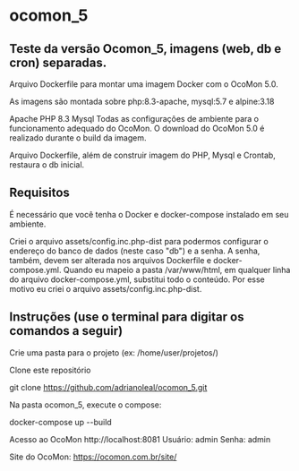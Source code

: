 # ocomon_5
Teste da versão Ocomon_5, imagens (web, db e cron) separadas.
--------------------------------------------------------

Arquivo Dockerfile para montar uma imagem Docker com o OcoMon 5.0.

As imagens são montada sobre php:8.3-apache, mysql:5.7 e alpine:3.18

Apache
PHP 8.3
Mysql
Todas as configurações de ambiente para o funcionamento adequado do OcoMon.
O download do OcoMon 5.0 é realizado durante o build da imagem.

Arquivo Dockerfile, além de construir imagem do PHP, Mysql e Crontab, restaura o db inicial.


Requisitos
--------------------------------------------------------
É necessário que você tenha o Docker e docker-compose instalado em seu ambiente.

Criei o arquivo assets/config.inc.php-dist para podermos configurar o endereço do banco de dados (neste caso "db") e a senha. A senha, também, devem ser alterada nos arquivos Dockerfile e docker-compose.yml.
Quando eu mapeio a pasta /var/www/html, em qualquer linha do arquivo docker-compose.yml, substitui todo o conteúdo. Por esse motivo eu criei o arquivo assets/config.inc.php-dist.


Instruções (use o terminal para digitar os comandos a seguir)
--------------------------------------------------------
Crie uma pasta para o projeto (ex: /home/user/projetos/)

Clone este repositório

git clone https://github.com/adrianoleal/ocomon_5.git

Na pasta ocomon_5, execute o compose:

docker-compose up --build

Acesso ao OcoMon
http://localhost:8081
Usuário: admin Senha: admin

Site do OcoMon: https://ocomon.com.br/site/
